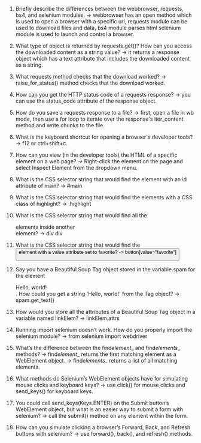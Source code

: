 1. Briefly describe the differences between the webbrowser, requests, bs4, and selenium modules.
   -> webbrowser has an open method which is used to open a browser with a specific url, requests module can be used to download files and data, bs4 module parses html selenium module is used to launch and control a browser.

2. What type of object is returned by requests.get()? How can you access the downloaded content as a string value?
   -> it returns a response object which has a text attribute that includes the downloaded content as a string.

3. What requests method checks that the download worked?
   -> raise_for_status() method checks that the download worked.

4. How can you get the HTTP status code of a requests response?
   -> you can use the status_code attribute of the response object.

5. How do you save a requests response to a file?
   -> first, open a file in wb mode, then use a for loop to iterate over the response's iter_content method and write chunks to the file.

6. What is the keyboard shortcut for opening a browser's developer tools?
   -> f12 or ctrl+shift+c.

7. How can you view (in the developer tools) the HTML of a specific element on a web page?
   -> Right-click the element on the page and select Inspect Element from the dropdown menu.

8. What is the CSS selector string that would find the element with an id attribute of main?
   -> #main

9. What is the CSS selector string that would find the elements with a CSS class of highlight?
   -> .highlight

10. What is the CSS selector string that would find all the <div> elements inside another <div> element?
    -> div div

11. What is the CSS selector string that would find the <button> element with a value attribute set to favorite?
    -> button[value="favorite"]

12. Say you have a Beautiful Soup Tag object stored in the variable spam for the element <div>Hello, world!</div>. How could you get a string 'Hello, world!' from the Tag object?
    -> spam.get_text()

13. How would you store all the attributes of a Beautiful Soup Tag object in a variable named linkElem?
    -> linkElem.attrs

14. Running import selenium doesn’t work. How do you properly import the selenium module?
    -> from selenium import webdriver

15. What’s the difference between the find*element*_ and find*elements*_ methods?
    -> find*element*_ returns the first matching element as a WebElement object.
    -> find*elements*_ returns a list of all matching elements.

16. What methods do Selenium’s WebElement objects have for simulating mouse clicks and keyboard keys?
    -> use click() for mouse clicks and send_keys() for keyboard keys.

17. You could call send_keys(Keys.ENTER) on the Submit button’s WebElement object, but what is an easier way to submit a form with selenium?
    -> call the submit() method on any element within the form.

18. How can you simulate clicking a browser’s Forward, Back, and Refresh buttons with selenium?
    -> use forward(), back(), and refresh() methods.
